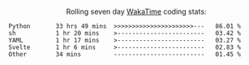 <!--<p align="center">
  <img width="auto" src ="https://github-readme-stats.vercel.app/api/top-langs/?username=syrkis&layout=compact&hide_border=true&theme=darcula&bg_color=00000000&langs_count=6&hide=jupyter%20notebook,JavaScript,HTML" width = 400>
      <img src ="https://github-readme-streak-stats.herokuapp.com?user=syrkis&theme=darcula&hide_border=true&background=FFFFFF00" width = 400>

</p>-->
<p align="center">Rolling seven day <a href='https://wakatime.com/'> WakaTime</a> coding stats:</p>
<!--START_SECTION:waka-->

```text
Python       33 hrs 49 mins  >>>>>>>>>>>>>>>>>>>>>>---   86.01 %
sh           1 hr 20 mins    >------------------------   03.42 %
YAML         1 hr 17 mins    >------------------------   03.27 %
Svelte       1 hr 6 mins     >------------------------   02.83 %
Other        34 mins         -------------------------   01.45 %
```

<!--END_SECTION:waka-->
